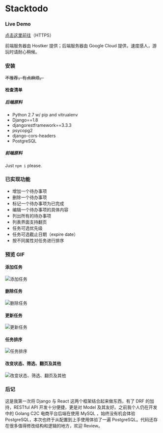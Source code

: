 # Stacktodo

### Live Demo

[点击这里前往](https://stacktodo.mak1t0.cc/)（HTTPS）

前端服务器由 Hostker 提供；后端服务器由 Google Cloud 提供，速度感人，游玩时请耐心稍候。

### 安装

<del>不推荐，有点麻烦。</del>

#### 检查清单

##### 后端原料

- Python 2.7 w/ pip and vitrualenv
- Django==1.8
- djangorestframework==3.3.3
- psycopg2
- django-cors-headers
- PostgreSQL

##### 前端原料

Just `npm i` please.

### 已实现功能

- 增加一个待办事项
- 删除一个待办事项
- 标记一个待办事项为已完成
- 编辑一个待办事项的具体内容
- 列出所有的待办事项
- 列表界面支持翻页
- 任务可选优先级
- 任务可选截止日期（expire date）
- 按不同属性对任务进行排序

### 预览 GIF

#### 添加任务

![添加任务](https://i.imgur.com/hgqhvHK.gif)

#### 删除任务

![删除任务](https://i.imgur.com/SNFWQJX.gif)

#### 更新任务

![更新任务](https://i.imgur.com/dZNnpt6.gif)

#### 任务排序

![任务排序](https://i.imgur.com/sWi0l8u.gif)

#### 改变状态、筛选、翻页及其他

![改变状态、筛选、翻页及其他](https://i.imgur.com/poDEfB0.gif)



### 后记

这是我第一次将 Django 与 React 这两个框架结合起来做东西，有了 DRF 的加持，RESTful API 开发十分便捷，更是对 Model 及其友好。之前我个人仍在开发中的 Golang C2C 电商平台后端在使用 MySQL ，始终没有机会体验 PostgreSQL，本次也终于从配置到上手使用体验了一遍 PostgreSQL。代码还存在很多值得修改结构和逻辑的地方，欢迎 Review。
